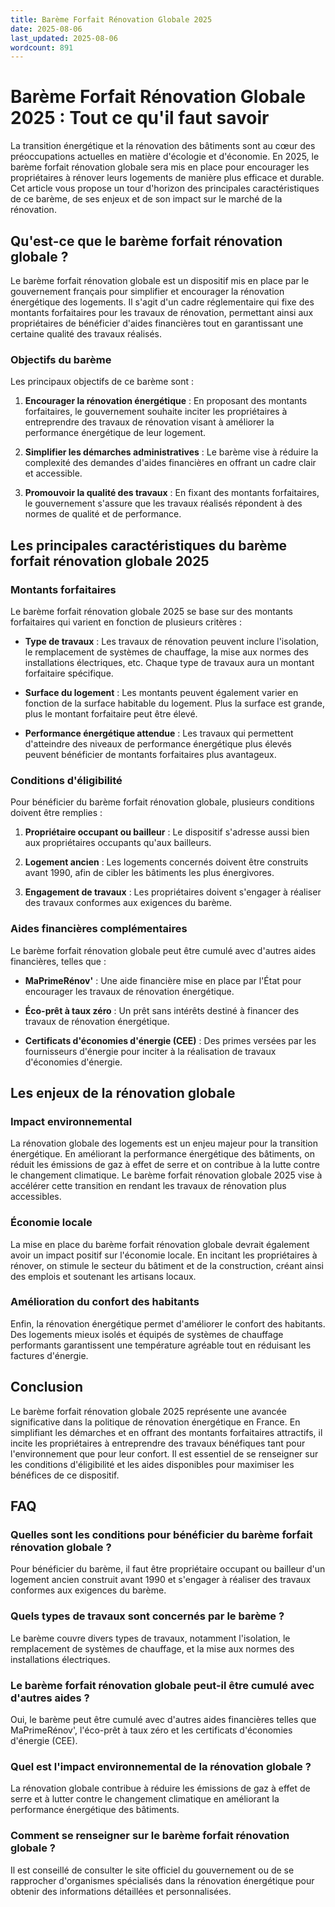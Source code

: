 ```yaml
---
title: Barème Forfait Rénovation Globale 2025
date: 2025-08-06
last_updated: 2025-08-06
wordcount: 891
---
```


# Barème Forfait Rénovation Globale 2025 : Tout ce qu'il faut savoir

La transition énergétique et la rénovation des bâtiments sont au cœur des préoccupations actuelles en matière d'écologie et d'économie. En 2025, le barème forfait rénovation globale sera mis en place pour encourager les propriétaires à rénover leurs logements de manière plus efficace et durable. Cet article vous propose un tour d'horizon des principales caractéristiques de ce barème, de ses enjeux et de son impact sur le marché de la rénovation.

## Qu'est-ce que le barème forfait rénovation globale ?

Le barème forfait rénovation globale est un dispositif mis en place par le gouvernement français pour simplifier et encourager la rénovation énergétique des logements. Il s'agit d'un cadre réglementaire qui fixe des montants forfaitaires pour les travaux de rénovation, permettant ainsi aux propriétaires de bénéficier d'aides financières tout en garantissant une certaine qualité des travaux réalisés.

### Objectifs du barème

Les principaux objectifs de ce barème sont :

1. **Encourager la rénovation énergétique** : En proposant des montants forfaitaires, le gouvernement souhaite inciter les propriétaires à entreprendre des travaux de rénovation visant à améliorer la performance énergétique de leur logement.
   
2. **Simplifier les démarches administratives** : Le barème vise à réduire la complexité des demandes d'aides financières en offrant un cadre clair et accessible.

3. **Promouvoir la qualité des travaux** : En fixant des montants forfaitaires, le gouvernement s'assure que les travaux réalisés répondent à des normes de qualité et de performance.

## Les principales caractéristiques du barème forfait rénovation globale 2025

### Montants forfaitaires

Le barème forfait rénovation globale 2025 se base sur des montants forfaitaires qui varient en fonction de plusieurs critères :

- **Type de travaux** : Les travaux de rénovation peuvent inclure l'isolation, le remplacement de systèmes de chauffage, la mise aux normes des installations électriques, etc. Chaque type de travaux aura un montant forfaitaire spécifique.

- **Surface du logement** : Les montants peuvent également varier en fonction de la surface habitable du logement. Plus la surface est grande, plus le montant forfaitaire peut être élevé.

- **Performance énergétique attendue** : Les travaux qui permettent d'atteindre des niveaux de performance énergétique plus élevés peuvent bénéficier de montants forfaitaires plus avantageux.

### Conditions d'éligibilité

Pour bénéficier du barème forfait rénovation globale, plusieurs conditions doivent être remplies :

1. **Propriétaire occupant ou bailleur** : Le dispositif s'adresse aussi bien aux propriétaires occupants qu'aux bailleurs.

2. **Logement ancien** : Les logements concernés doivent être construits avant 1990, afin de cibler les bâtiments les plus énergivores.

3. **Engagement de travaux** : Les propriétaires doivent s'engager à réaliser des travaux conformes aux exigences du barème.

### Aides financières complémentaires

Le barème forfait rénovation globale peut être cumulé avec d'autres aides financières, telles que :

- **MaPrimeRénov'** : Une aide financière mise en place par l'État pour encourager les travaux de rénovation énergétique.

- **Éco-prêt à taux zéro** : Un prêt sans intérêts destiné à financer des travaux de rénovation énergétique.

- **Certificats d'économies d'énergie (CEE)** : Des primes versées par les fournisseurs d'énergie pour inciter à la réalisation de travaux d'économies d'énergie.

## Les enjeux de la rénovation globale

### Impact environnemental

La rénovation globale des logements est un enjeu majeur pour la transition énergétique. En améliorant la performance énergétique des bâtiments, on réduit les émissions de gaz à effet de serre et on contribue à la lutte contre le changement climatique. Le barème forfait rénovation globale 2025 vise à accélérer cette transition en rendant les travaux de rénovation plus accessibles.

### Économie locale

La mise en place du barème forfait rénovation globale devrait également avoir un impact positif sur l'économie locale. En incitant les propriétaires à rénover, on stimule le secteur du bâtiment et de la construction, créant ainsi des emplois et soutenant les artisans locaux.

### Amélioration du confort des habitants

Enfin, la rénovation énergétique permet d'améliorer le confort des habitants. Des logements mieux isolés et équipés de systèmes de chauffage performants garantissent une température agréable tout en réduisant les factures d'énergie.

## Conclusion

Le barème forfait rénovation globale 2025 représente une avancée significative dans la politique de rénovation énergétique en France. En simplifiant les démarches et en offrant des montants forfaitaires attractifs, il incite les propriétaires à entreprendre des travaux bénéfiques tant pour l'environnement que pour leur confort. Il est essentiel de se renseigner sur les conditions d'éligibilité et les aides disponibles pour maximiser les bénéfices de ce dispositif.

## FAQ

### Quelles sont les conditions pour bénéficier du barème forfait rénovation globale ?

Pour bénéficier du barème, il faut être propriétaire occupant ou bailleur d'un logement ancien construit avant 1990 et s'engager à réaliser des travaux conformes aux exigences du barème.

### Quels types de travaux sont concernés par le barème ?

Le barème couvre divers types de travaux, notamment l'isolation, le remplacement de systèmes de chauffage, et la mise aux normes des installations électriques.

### Le barème forfait rénovation globale peut-il être cumulé avec d'autres aides ?

Oui, le barème peut être cumulé avec d'autres aides financières telles que MaPrimeRénov', l'éco-prêt à taux zéro et les certificats d'économies d'énergie (CEE).

### Quel est l'impact environnemental de la rénovation globale ?

La rénovation globale contribue à réduire les émissions de gaz à effet de serre et à lutter contre le changement climatique en améliorant la performance énergétique des bâtiments.

### Comment se renseigner sur le barème forfait rénovation globale ?

Il est conseillé de consulter le site officiel du gouvernement ou de se rapprocher d'organismes spécialisés dans la rénovation énergétique pour obtenir des informations détaillées et personnalisées.